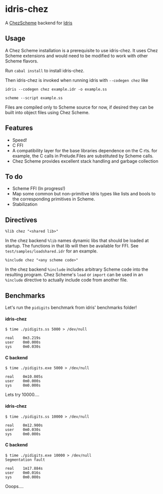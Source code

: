# idris-chez

A [ChezScheme](https://cisco.github.io/ChezScheme/) backend for [Idris](http://idris-lang.org)

## Usage

A Chez Scheme installation is a prerequisite to use idris-chez. It uses Chez Scheme extensions and would need to be modified to work with other Scheme flavors.

Run `cabal install` to install idris-chez.

Then idris-chez is invoked when running idris with `--codegen chez` like

```idris --codegen chez example.idr -o example.ss```

```scheme --script example.ss```

Files are compiled only to Scheme source for now, if desired they can be built into object files using Chez Scheme.

## Features

* Speed!
* C FFI
* A compatibility layer for the base libraries dependence on the C rts. for example, the C calls in Prelude.Files are substituted by Scheme calls.
* Chez Scheme provides excellent stack handling and garbage collection 

## To do

* Scheme FFI (In progress!)
* Map some common but non-primitive Idris types like lists and bools to the corresponding primitives in Scheme.
* Stabilization

## Directives

```%lib chez "<shared lib>"```

In the chez backend `%lib` names dynamic libs that should be loaded at startup. The functions in that lib will then be available for FFI. See `test/samples/loadshared.idr` for an example.

```%include chez "<any scheme code>"```

In the chez backend `%include` includes arbitrary Scheme code into the resulting program. Chez Scheme's `load` or `import` can be used in an `%include` directive to actually include code from another file.     

## Benchmarks

Let's run the `pidigits` benchmark from idris' benchmarks folder!

#### idris-chez
```
$ time ./pidigits.ss 5000 > /dev/null

real    0m3.219s
user    0m0.000s
sys     0m0.030s
```
#### C backend
```
$ time ./pidigits.exe 5000 > /dev/null

real    0m10.005s
user    0m0.000s
sys     0m0.000s
```


Lets try 10000....
#### idris-chez
```
$ time ./pidigits.ss 10000 > /dev/null

real    0m12.900s
user    0m0.030s
sys     0m0.000s
```
#### C backend
```
$ time ./pidigits.exe 10000 > /dev/null
Segmentation fault

real    1m17.884s
user    0m0.016s
sys     0m0.000s
```
Ooops....